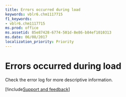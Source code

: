 ```yaml
---
title: Errors occurred during load
keywords: vblr6.chm1117715
f1_keywords:
- vblr6.chm1117715
ms.prod: office
ms.assetid: 85e87428-6774-501d-8e86-b84ef1010313
ms.date: 06/08/2017
localization_priority: Priority
---
```



# Errors occurred during load

Check the error log for more descriptive information.

[!include[Support and feedback](~/includes/feedback-boilerplate.md)]